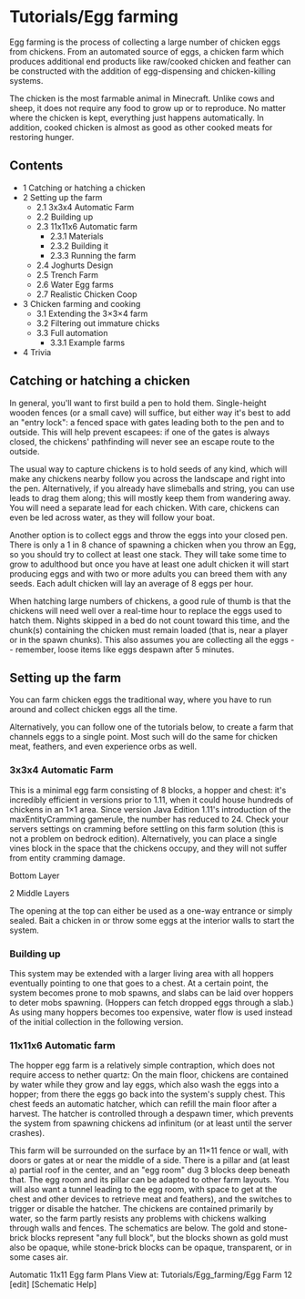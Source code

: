 # Tutorials/Egg farming
Egg farming is the process of collecting a large number of chicken eggs from chickens. From an automated source of eggs, a chicken farm which produces additional end products like raw/cooked chicken and feather can be constructed with the addition of egg-dispensing and chicken-killing systems.

The chicken is the most farmable animal in Minecraft. Unlike cows and sheep, it does not require any food to grow up or to reproduce. No matter where the chicken is kept, everything just happens automatically. In addition, cooked chicken is almost as good as other cooked meats for restoring hunger.

## Contents
- 1 Catching or hatching a chicken
- 2 Setting up the farm
	- 2.1 3x3x4 Automatic Farm
	- 2.2 Building up
	- 2.3 11x11x6 Automatic farm
		- 2.3.1 Materials
		- 2.3.2 Building it
		- 2.3.3 Running the farm
	- 2.4 Joghurts Design
	- 2.5 Trench Farm
	- 2.6 Water Egg farms
	- 2.7 Realistic Chicken Coop
- 3 Chicken farming and cooking
	- 3.1 Extending the 3×3×4 farm
	- 3.2 Filtering out immature chicks
	- 3.3 Full automation
		- 3.3.1 Example farms
- 4 Trivia

## Catching or hatching a chicken
In general, you'll want to first build a pen to hold them. Single-height wooden fences (or a small cave) will suffice, but either way it's best to add an "entry lock": a fenced space with gates leading both to the pen and to outside. This will help prevent escapees: if one of the gates is always closed, the chickens' pathfinding will never see an escape route to the outside.

The usual way to capture chickens is to hold seeds of any kind, which will make any chickens nearby follow you across the landscape and right into the pen. Alternatively, if you already have slimeballs and string, you can use leads to drag them along; this will mostly keep them from wandering away. You will need a separate lead for each chicken. With care, chickens can even be led across water, as they will follow your boat.

Another option is to collect eggs and throw the eggs into your closed pen. There is only a 1 in 8 chance of spawning a chicken when you throw an Egg, so you should try to collect at least one stack. They will take some time to grow to adulthood but once you have at least one adult chicken it will start producing eggs and with two or more adults you can breed them with any seeds.  Each adult chicken will lay an average of 8 eggs per hour.

When hatching large numbers of chickens, a good rule of thumb is that the chickens will need well over a real-time hour to replace the eggs used to hatch them. Nights skipped in a bed do not count toward this time, and the chunk(s) containing the chicken must remain loaded (that is, near a player or in the spawn chunks). This also assumes you are collecting all the eggs -- remember, loose items like eggs despawn after 5 minutes.

## Setting up the farm
You can farm chicken eggs the traditional way, where you have to run around and collect chicken eggs all the time.

Alternatively, you can follow one of the tutorials below, to create a farm that channels eggs to a single point. Most such will do the same for chicken meat, feathers, and even experience orbs as well.

### 3x3x4 Automatic Farm
This is a minimal egg farm consisting of 8 blocks, a hopper and chest: it's incredibly efficient in versions prior to 1.11, when it could house hundreds of chickens in an 1×1 area. Since version Java Edition 1.11's introduction of the maxEntityCramming gamerule, the number has reduced to 24. Check your servers settings on cramming before settling on this farm solution (this is not a problem on bedrock edition). Alternatively, you can place a single vines block in the space that the chickens occupy, and they will not suffer from entity cramming damage.

Bottom Layer















2 Middle Layers
















The opening at the top can either be used as a one-way entrance or simply sealed. Bait a chicken in or throw some eggs at the interior walls to start the system.

### Building up
This system may be extended with a larger living area with all hoppers eventually pointing to one that goes to a chest. At a certain point, the system becomes prone to mob spawns, and slabs can be laid over hoppers to deter mobs spawning. (Hoppers can fetch dropped eggs through a slab.) As using many hoppers becomes too expensive, water flow is used instead of the initial collection in the following version.

### 11x11x6 Automatic farm
The hopper egg farm is a relatively simple contraption, which does not require access to nether quartz: On the main floor, chickens are contained by water while they grow and lay eggs, which also wash the eggs into a hopper; from there the eggs go back into the system's supply chest. This chest feeds an automatic hatcher, which can refill the main floor after a harvest. The hatcher is controlled through a despawn timer, which prevents the system from spawning chickens ad infinitum (or at least until the server crashes).

This farm will be surrounded on the surface by an 11×11 fence or wall, with doors or gates at or near the middle of a side. There is a pillar and (at least a) partial roof in the center, and an "egg room" dug 3 blocks deep beneath that. The egg room and its pillar can be adapted to other farm layouts. You will also want a tunnel leading to the egg room, with space to get at the chest and other devices to retrieve meat and feathers), and the switches to trigger or disable the hatcher. The chickens are contained primarily by water, so the farm partly resists any problems with chickens walking through walls and fences. The schematics are below. The gold and stone-brick blocks represent "any full block", but the blocks shown as gold must also be opaque, while stone-brick blocks can be opaque, transparent, or in some cases air.


Automatic 11x11 Egg farm Plans View at: Tutorials/Egg_farming/Egg Farm 12 [edit]
[Schematic Help] 


